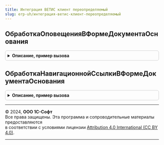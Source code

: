 ```yaml
---
title: Интеграция ВЕТИС клиент переопределяемый
slug: erp-uh/интеграция-ветис-клиент-переопределяемый
---
```



## ОбработкаОповещенияВФормеДокументаОснования
<details style="margin: 1em 0; padding: 0.5em; border: 1px solid #ccc; border-radius: 6px;">

<summary style="font-weight: bold; cursor: pointer;">Описание, пример вызова</summary>

```bsl

// Устарело. Следует использовать СобытияФормИСКлиентПереопределяемый.ОбработкаОповещенияВФормеДокументаОснования.
// Вызывается при возникновении события ОбработкаОповещения в форме документа-основания.
// В данной процедуре можно переопределить стандартную обработку этого события механизмом ВЕТИС.
// Если процедура переопределена, то необходимо установить параметр СобытиеОбработано в значение Истина.
Процедура ОбработкаОповещенияВФормеДокументаОснования(Форма, Объект, ИмяСобытия, Экспорт
```

Пример вызова
```bsl
ИнтеграцияВЕТИСКлиентПереопределяемый.ОбработкаОповещенияВФормеДокументаОснования(Форма, Объект, ИмяСобытия, );
```
</details>

## ОбработкаНавигационнойСсылкиВФормеДокументаОснования
<details style="margin: 1em 0; padding: 0.5em; border: 1px solid #ccc; border-radius: 6px;">

<summary style="font-weight: bold; cursor: pointer;">Описание, пример вызова</summary>

```bsl

// Вызывается при возникновении события ОбработкаНавигационнойСсылки поля гиперссылки ВЕТИС в форме документа-основания.
// В данной процедуре можно переопределить стандартную обработку этого события механизмом ВЕТИС.
// Если процедура переопределена, то необходимо установить параметр СобытиеОбработано в значение Истина.
Процедура ОбработкаНавигационнойСсылкиВФормеДокументаОснования(Форма, Объект, Экспорт
```

Пример вызова
```bsl
ИнтеграцияВЕТИСКлиентПереопределяемый.ОбработкаНавигационнойСсылкиВФормеДокументаОснования(Форма, Объект, );
```
</details>

---

© 2024, **ООО 1С-Софт**  
Все права защищены. Эта программа и сопроводительные материалы предоставляются  
в соответствии с условиями лицензии [Attribution 4.0 International (CC BY 4.0)](https://creativecommons.org/licenses/by/4.0/legalcode).

---
